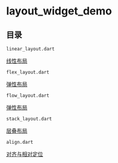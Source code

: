 # layout_widget_demo

## 目录

`linear_layout.dart`

[线性布局](https://book.flutterchina.club/chapter4/row_and_column.html)

`flex_layout.dart`

[弹性布局](https://book.flutterchina.club/chapter4/flex.html)

`flow_layout.dart`

[弹性布局](https://book.flutterchina.club/chapter4/wrap_and_flow.html)

`stack_layout.dart`

[层叠布局](https://book.flutterchina.club/chapter4/stack.html)

`align.dart`

[对齐与相对定位](https://book.flutterchina.club/chapter4/alignment.html)